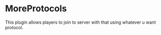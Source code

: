 # MoreProtocols
This plugin allows players to join to server with that using whatever u want protocol.
